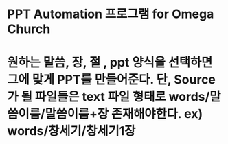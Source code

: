 PPT Automation 프로그램 for Omega Church
=======================================

# 원하는 말씀, 장, 절 , ppt 양식을 선택하면 그에 맞게 PPT를 만들어준다. 단, Source가 될 파일들은 text 파일 형태로 words/말씀이름/말씀이름+장 존재해야한다. ex) words/창세기/창세기1장 
